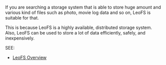 If you are searching a storage system that is able to store huge amount and various kind of files such as photo, movie log data and so on, LeoFS is suitable for that.

This is because LeoFS is a highly available, distributed storage system. Also, LeoFS can be used to store a lot of data efficiently, safely, and inexpensively.

SEE:
* [LeoFS Overview](http://leo-project.net/leofs/docs/intro.html#leofs-overview)
